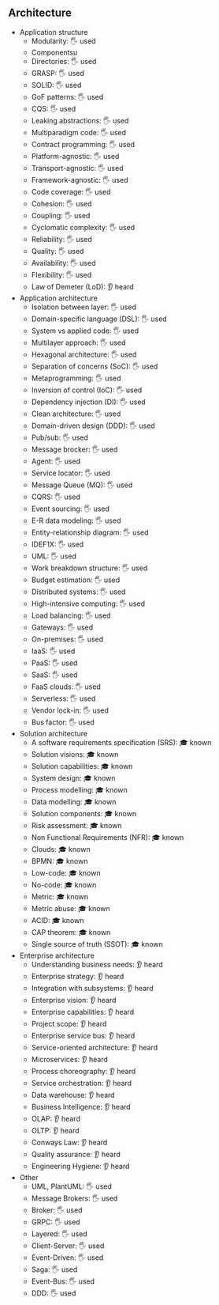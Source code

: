 ## Architecture

- Application structure
  - Modularity: 🖐️ used
  - Componentsu
  - Directories: 🖐️ used
  - GRASP: 🖐️ used
  - SOLID: 🖐️ used
  - GoF patterns: 🖐️ used
  - CQS: 🖐️ used
  - Leaking abstractions: 🖐️ used
  - Multiparadigm code: 🖐️ used
  - Contract programming: 🖐️ used
  - Platform-agnostic: 🖐️ used
  - Transport-agnostic: 🖐️ used
  - Framework-agnostic: 🖐️ used
  - Code coverage: 🖐️ used
  - Cohesion: 🖐️ used
  - Coupling: 🖐️ used
  - Cyclomatic complexity: 🖐️ used
  - Reliability: 🖐️ used
  - Quality: 🖐️ used
  - Availability: 🖐️ used
  - Flexibility: 🖐️ used
  - Law of Demeter (LoD): 👂 heard
- Application architecture
  - Isolation between layer: 🖐️ used
  - Domain-specific language (DSL): 🖐️ used
  - System vs applied code: 🖐️ used
  - Multilayer approach: 🖐️ used
  - Hexagonal architecture: 🖐️ used
  - Separation of concerns (SoC): 🖐️ used
  - Metaprogramming: 🖐️ used
  - Inversion of control (IoC): 🖐️ used
  - Dependency injection (DI): 🖐️ used
  - Clean architecture: 🖐️ used
  - Domain-driven design (DDD): 🖐️ used
  - Pub/sub: 🖐️ used
  - Message brocker: 🖐️ used
  - Agent: 🖐️ used
  - Service locator: 🖐️ used
  - Message Queue (MQ): 🖐️ used
  - CQRS: 🖐️ used
  - Event sourcing: 🖐️ used
  - E-R data modeling: 🖐️ used
  - Entity-relationship diagram: 🖐️ used
  - IDEF1X: 🖐️ used
  - UML: 🖐️ used
  - Work breakdown structure: 🖐️ used
  - Budget estimation: 🖐️ used
  - Distributed systems: 🖐️ used
  - High-intensive computing: 🖐️ used
  - Load balancing: 🖐️ used
  - Gateways: 🖐️ used
  - On-premises: 🖐️ used
  - IaaS: 🖐️ used
  - PaaS: 🖐️ used
  - SaaS: 🖐️ used
  - FaaS clouds: 🖐️ used
  - Serverless: 🖐️ used
  - Vendor lock-in: 🖐️ used
  - Bus factor: 🖐️ used
- Solution architecture
  - A software requirements specification (SRS): 🎓 known
  - Solution visions: 🎓 known
  - Solution capabilities: 🎓 known
  - System design: 🎓 known
  - Process modelling: 🎓 known
  - Data modelling: 🎓 known
  - Solution components: 🎓 known
  - Risk assessment: 🎓 known
  - Non Functional Requirements (NFR): 🎓 known
  - Clouds: 🎓 known
  - BPMN: 🎓 known
  - Low-code: 🎓 known
  - No-code: 🎓 known
  - Metric: 🎓 known
  - Metric abuse: 🎓 known
  - ACID: 🎓 known
  - CAP theorem: 🎓 known
  - Single source of truth (SSOT): 🎓 known
- Enterprise architecture
  - Understanding business needs: 👂 heard
  - Enterprise strategy: 👂 heard
  - Integration with subsystems: 👂 heard
  - Enterprise vision: 👂 heard
  - Enterprise capabilities: 👂 heard
  - Project scope: 👂 heard
  - Enterprise service bus: 👂 heard
  - Service-oriented architecture: 👂 heard
  - Microservices: 👂 heard
  - Process choreography: 👂 heard
  - Service orchestration: 👂 heard
  - Data warehouse: 👂 heard
  - Business Intelligence: 👂 heard
  - OLAP: 👂 heard
  - OLTP: 👂 heard
  - Conways Law: 👂 heard
  - Quality assurance: 👂 heard
  - Engineering Hygiene: 👂 heard
- Other
  - UML, PlantUML: 🖐️ used
  - Message Brokers: 🖐️ used
  - Broker: 🖐️ used
  - GRPC: 🖐️ used
  - Layered: 🖐️ used
  - Client-Server: 🖐️ used
  - Event-Driven: 🖐️ used
  - Saga: 🖐️ used
  - Event-Bus: 🖐️ used
  - DDD: 🖐️ used
